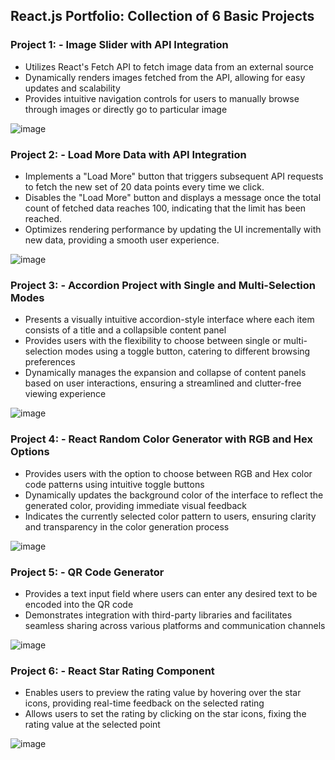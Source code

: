 ## React.js Portfolio: Collection of 6 Basic Projects

### Project 1: - Image Slider with API Integration
* Utilizes React's Fetch API to fetch image data from an external source
* Dynamically renders images fetched from the API, allowing for easy updates and scalability
* Provides intuitive navigation controls for users to manually browse through images or directly go to particular image
  
![image](https://github.com/Satyam123kumar/ReactJs-Portfolio/assets/58924096/57bdd312-d8f1-4f85-a847-87ec90967b81)

### Project 2: - Load More Data with API Integration
* Implements a "Load More" button that triggers subsequent API requests to fetch the new set of 20 data points every time we click.
* Disables the "Load More" button and displays a message once the total count of fetched data reaches 100, indicating that the limit has been reached.
* Optimizes rendering performance by updating the UI incrementally with new data, providing a smooth user experience.
  
![image](https://github.com/Satyam123kumar/ReactJs-Portfolio/assets/58924096/8917c03c-581e-4fc0-9f70-221dea9bf70e)

### Project 3: - Accordion Project with Single and Multi-Selection Modes
* Presents a visually intuitive accordion-style interface where each item consists of a title and a collapsible content panel
* Provides users with the flexibility to choose between single or multi-selection modes using a toggle button, catering to different browsing preferences
* Dynamically manages the expansion and collapse of content panels based on user interactions, ensuring a streamlined and clutter-free viewing experience

![image](https://github.com/Satyam123kumar/ReactJs-Portfolio/assets/58924096/db7ee895-2cc7-40df-acc4-c10bc98957aa)

### Project 4: - React Random Color Generator with RGB and Hex Options
* Provides users with the option to choose between RGB and Hex color code patterns using intuitive toggle buttons
* Dynamically updates the background color of the interface to reflect the generated color, providing immediate visual feedback
* Indicates the currently selected color pattern to users, ensuring clarity and transparency in the color generation process
  
![image](https://github.com/Satyam123kumar/ReactJs-Portfolio/assets/58924096/664c79d0-fbaa-45f3-8197-abd4efb032cc)

### Project 5: - QR Code Generator
* Provides a text input field where users can enter any desired text to be encoded into the QR code
* Demonstrates integration with third-party libraries and facilitates seamless sharing across various platforms and communication channels
  
![image](https://github.com/Satyam123kumar/ReactJs-Portfolio/assets/58924096/0c16026c-ca51-426d-94fb-789ca4dcfbe2)

### Project 6: - React Star Rating Component
* Enables users to preview the rating value by hovering over the star icons, providing real-time feedback on the selected rating
* Allows users to set the rating by clicking on the star icons, fixing the rating value at the selected point
  
![image](https://github.com/Satyam123kumar/ReactJs-Portfolio/assets/58924096/9f6199c6-d7ce-4a85-a860-d655dc32fd59)



